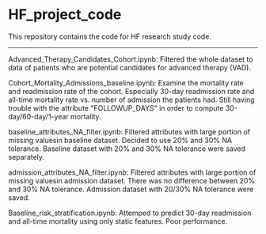 # HF_project_code
This repository contains the code for HF research study code.

----------------------------------------------------------------------------------------------------
Advanced_Therapy_Candidates_Cohort.ipynb: Filtered the whole dataset to data of patients who are potential candidates for advanced therapy (VAD). 

Cohort_Mortality_Admissions_baseline.ipynb: Examine the mortality rate and readmission rate of the cohort. Especially 30-day readmission rate and all-time mortality rate vs. number of admission the patients had. Still having trouble with the attribute "FOLLOWUP_DAYS" in order to compute 30-day/60-day/1-year mortality.

baseline_attributes_NA_filter.ipynb: Filtered attributes with large portion of missing valuesin baseline dataset. Decided to use 20% and 30% NA tolerance. Baseline dataset with 20% and 30% NA tolerance were saved separately. 

admission_attributes_NA_filter.ipynb: Filtered attributes with large portion of missing valuesin admission dataset. There was no difference between 20% and 30% NA tolerance. Admission dataset with 20/30% NA tolerance were saved. 

Baseline_risk_stratification.ipynb: Attemped to predict 30-day readmission and all-time mortality using only static features. Poor performance. 

